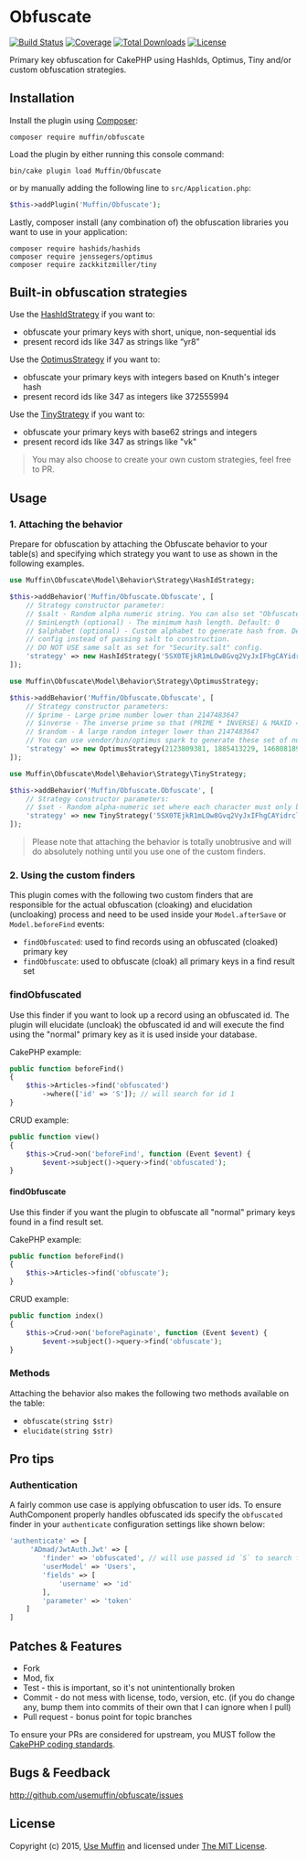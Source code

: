 # Obfuscate

[![Build Status](https://img.shields.io/travis/UseMuffin/Obfuscate/master.svg?style=flat-square)](https://travis-ci.org/UseMuffin/Obfuscate)
[![Coverage](https://img.shields.io/codecov/c/github/UseMuffin/Obfuscate.svg?style=flat-square)](https://codecov.io/github/UseMuffin/Obfuscate)
[![Total Downloads](https://img.shields.io/packagist/dt/muffin/obfuscate.svg?style=flat-square)](https://packagist.org/packages/muffin/obfuscate)
[![License](https://img.shields.io/badge/license-MIT-blue.svg?style=flat-square)](LICENSE)

Primary key obfuscation for CakePHP using HashIds, Optimus, Tiny and/or custom obfuscation strategies.

## Installation

Install the plugin using [Composer](https://getcomposer.org):

```
composer require muffin/obfuscate
```

Load the plugin by either running this console command:

```
bin/cake plugin load Muffin/Obfuscate
```

or by manually adding the following line to `src/Application.php`:

```php
$this->addPlugin('Muffin/Obfuscate');
```

Lastly, composer install (any combination of) the obfuscation libraries you
want to use in your application:

```
composer require hashids/hashids
composer require jenssegers/optimus
composer require zackkitzmiller/tiny
```

## Built-in obfuscation strategies

Use the [HashIdStrategy](http://hashids.org/) if you want to:

- obfuscate your primary keys with short, unique, non-sequential ids
- present record ids like 347 as strings like “yr8”

Use the [OptimusStrategy](https://github.com/jenssegers/optimus) if you want to:

- obfuscate your primary keys with integers based on Knuth's integer hash
- present record ids like 347 as integers like 372555994

Use the [TinyStrategy](https://github.com/zackkitzmiller/tiny-php) if you want to:

- obfuscate your primary keys with base62 strings and integers
- present record ids like 347 as strings like "vk"

> You may also choose to create your own custom strategies, feel free to PR.

## Usage

### 1. Attaching the behavior

Prepare for obfuscation by attaching the Obfuscate behavior to your table(s)
and specifying which strategy you want to use as shown in the following examples.

```php
use Muffin\Obfuscate\Model\Behavior\Strategy\HashIdStrategy;

$this->addBehavior('Muffin/Obfuscate.Obfuscate', [
    // Strategy constructor parameter:
    // $salt - Random alpha numeric string. You can also set "Obfuscate.salt"
    // $minLength (optional) - The minimum hash length. Default: 0
    // $alphabet (optional) - Custom alphabet to generate hash from. Default: 'abcdefghijklmnopqrstuvwxyzABCDEFGHIJKLMNOPQRSTUVWXYZ1234567890'
    // config instead of passing salt to construction.
    // DO NOT USE same salt as set for "Security.salt" config.
    'strategy' => new HashIdStrategy('5SX0TEjkR1mLOw8Gvq2VyJxIFhgCAYidrclDWaM3so9bfzZpuUenKtP74QNH6B', 10, 'abcdefghijklmnopqrstuvwxyz')
]);
```

```php
use Muffin\Obfuscate\Model\Behavior\Strategy\OptimusStrategy;

$this->addBehavior('Muffin/Obfuscate.Obfuscate', [
    // Strategy constructor parameters:
    // $prime - Large prime number lower than 2147483647
    // $inverse - The inverse prime so that (PRIME * INVERSE) & MAXID == 1
    // $random - A large random integer lower than 2147483647
    // You can use vendor/bin/optimus spark to generate these set of numbers.
    'strategy' => new OptimusStrategy(2123809381, 1885413229, 146808189)
]);
```

```php
use Muffin\Obfuscate\Model\Behavior\Strategy\TinyStrategy;

$this->addBehavior('Muffin/Obfuscate.Obfuscate', [
    // Strategy constructor parameters:
    // $set - Random alpha-numeric set where each character must only be used exactly once
    'strategy' => new TinyStrategy('5SX0TEjkR1mLOw8Gvq2VyJxIFhgCAYidrclDWaM3so9bfzZpuUenKtP74QNH6B')
]);
```

> Please note that attaching the behavior is totally unobtrusive and will do
> absolutely nothing until you use one of the custom finders.

### 2. Using the custom finders

This plugin comes with the following two custom finders that are responsible for
the actual obfuscation (cloaking) and elucidation (uncloaking) process and need
to be used inside your `Model.afterSave` or `Model.beforeFind` events:

- `findObfuscated`: used to find records using an obfuscated (cloaked) primary key
- `findObfuscate`: used to obfuscate (cloak) all primary keys in a find result set

### findObfuscated

Use this finder if you want to look up a record using an obfuscated id.
The plugin will elucidate (uncloak) the obfuscated id and will execute the find
using the "normal" primary key as it is used inside your database.

CakePHP example:
```php
public function beforeFind()
{
    $this->Articles->find('obfuscated')
        ->where(['id' => 'S']); // will search for id 1
}
```

CRUD example:
```php
public function view()
{
    $this->Crud->on('beforeFind', function (Event $event) {
        $event->subject()->query->find('obfuscated');
}
```

#### findObfuscate

Use this finder if you want the plugin to obfuscate all "normal" primary keys
found in a find result set.

CakePHP example:
```php
public function beforeFind()
{
    $this->Articles->find('obfuscate');
}
```

CRUD example:
```php
public function index()
{
    $this->Crud->on('beforePaginate', function (Event $event) {
        $event->subject()->query->find('obfuscate');
}
```

### Methods

Attaching the behavior also makes the following two methods
available on the table:

- `obfuscate(string $str)`
- `elucidate(string $str)`

## Pro tips

### Authentication

A fairly common use case is applying obfuscation to user ids. To ensure
AuthComponent properly handles obfuscated ids specify the `obfuscated` finder
in your `authenticate` configuration settings like shown below:

```php
'authenticate' => [
     'ADmad/JwtAuth.Jwt' => [
        'finder' => 'obfuscated', // will use passed id `S` to search for record id 1
        'userModel' => 'Users',
        'fields' => [
            'username' => 'id'
        ],
        'parameter' => 'token'
    ]
]
```

## Patches & Features

* Fork
* Mod, fix
* Test - this is important, so it's not unintentionally broken
* Commit - do not mess with license, todo, version, etc. (if you do change any, bump them into commits of
their own that I can ignore when I pull)
* Pull request - bonus point for topic branches

To ensure your PRs are considered for upstream, you MUST follow the [CakePHP coding standards][standards].

## Bugs & Feedback

http://github.com/usemuffin/obfuscate/issues

## License

Copyright (c) 2015, [Use Muffin][muffin] and licensed under [The MIT License][mit].

[cakephp]:http://cakephp.org
[composer]:http://getcomposer.org
[mit]:http://www.opensource.org/licenses/mit-license.php
[muffin]:http://usemuffin.com
[standards]:http://book.cakephp.org/3.0/en/contributing/cakephp-coding-conventions.html
